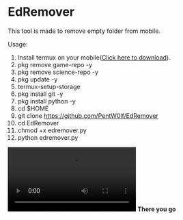 # EdRemover
This tool is made to remove empty folder from mobile.

Usage: 

1) Install termux on your mobile(<a href = "https://play.google.com/store/apps/details?id=com.termux">Click here to download</a>).
2) pkg remove game-repo -y
3) pkg remove science-repo -y
4) pkg update -y
5) termux-setup-storage
6) pkg install git -y
7) pkg install python -y
8) cd $HOME
9) git clone https://github.com/PentW0lf/EdRemover
10) cd EdRemover
11) chmod +x edremover.py
12) python edremover.py

<video controls>

<source src="https://github.com/PentW0lf/EdRemover/blob/main/usage.mp4" type="video/mp4">
</video>
<b> There you go </b>
